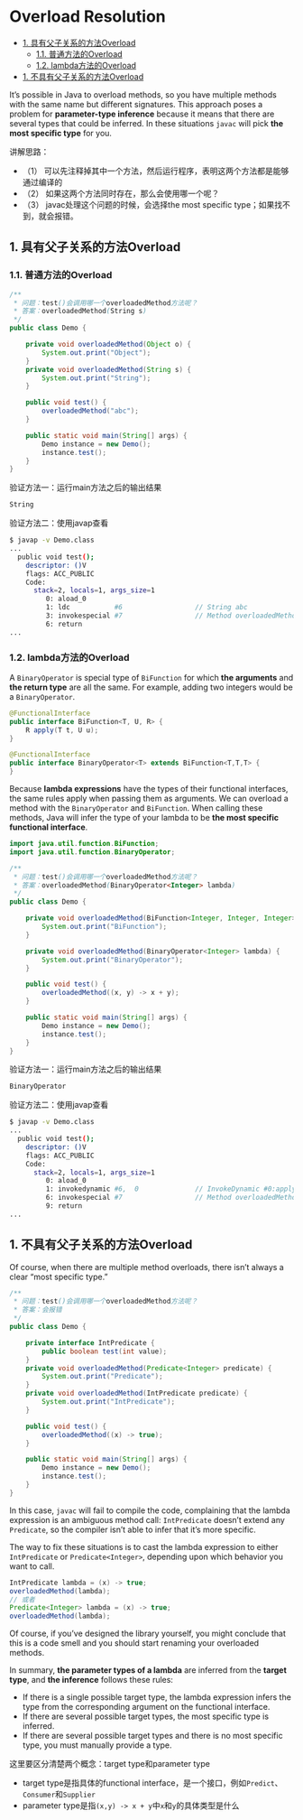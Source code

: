 # Overload Resolution

<!-- TOC -->

- [1. 具有父子关系的方法Overload](#1-%e5%85%b7%e6%9c%89%e7%88%b6%e5%ad%90%e5%85%b3%e7%b3%bb%e7%9a%84%e6%96%b9%e6%b3%95overload)
  - [1.1. 普通方法的Overload](#11-%e6%99%ae%e9%80%9a%e6%96%b9%e6%b3%95%e7%9a%84overload)
  - [1.2. lambda方法的Overload](#12-lambda%e6%96%b9%e6%b3%95%e7%9a%84overload)
- [1. 不具有父子关系的方法Overload](#1-%e4%b8%8d%e5%85%b7%e6%9c%89%e7%88%b6%e5%ad%90%e5%85%b3%e7%b3%bb%e7%9a%84%e6%96%b9%e6%b3%95overload)

<!-- /TOC -->

It’s possible in Java to overload methods, so you have multiple methods with the same name but different signatures. This approach poses a problem for **parameter-type inference** because it means that there are several types that could be inferred. In these situations `javac` will pick **the most specific type** for you.

讲解思路：

- （1） 可以先注释掉其中一个方法，然后运行程序，表明这两个方法都是能够通过编译的
- （2） 如果这两个方法同时存在，那么会使用哪一个呢？
- （3） javac处理这个问题的时候，会选择the most specific type；如果找不到，就会报错。

## 1. 具有父子关系的方法Overload

### 1.1. 普通方法的Overload

```java
/**
 * 问题：test()会调用哪一个overloadedMethod方法呢？
 * 答案：overloadedMethod(String s)
 */
public class Demo {

    private void overloadedMethod(Object o) {
        System.out.print("Object");
    }
    private void overloadedMethod(String s) {
        System.out.print("String");
    }

    public void test() {
        overloadedMethod("abc");
    }

    public static void main(String[] args) {
        Demo instance = new Demo();
        instance.test();
    }
}
```

验证方法一：运行main方法之后的输出结果

```txt
String
```

验证方法二：使用javap查看

```bash
$ javap -v Demo.class
...
  public void test();
    descriptor: ()V
    flags: ACC_PUBLIC
    Code:
      stack=2, locals=1, args_size=1
         0: aload_0
         1: ldc           #6                  // String abc
         3: invokespecial #7                  // Method overloadedMethod:(Ljava/lang/String;)V
         6: return
...
```

### 1.2. lambda方法的Overload

A `BinaryOperator` is special type of `BiFunction` for which **the arguments** and **the return type** are all the same. For example, adding two integers would be a `BinaryOperator`.

```java
@FunctionalInterface
public interface BiFunction<T, U, R> {
    R apply(T t, U u);
}

@FunctionalInterface
public interface BinaryOperator<T> extends BiFunction<T,T,T> {
}
```

Because **lambda expressions** have the types of their functional interfaces, the same rules apply when passing them as arguments. We can overload a method with the `BinaryOperator` and `BiFunction`. When calling these methods, Java will infer the type of your lambda to be **the most specific functional interface**.

```java
import java.util.function.BiFunction;
import java.util.function.BinaryOperator;

/**
 * 问题：test()会调用哪一个overloadedMethod方法呢？
 * 答案：overloadedMethod(BinaryOperator<Integer> lambda)
 */
public class Demo {

    private void overloadedMethod(BiFunction<Integer, Integer, Integer> lambda) {
        System.out.print("BiFunction");
    }

    private void overloadedMethod(BinaryOperator<Integer> lambda) {
        System.out.print("BinaryOperator");
    }

    public void test() {
        overloadedMethod((x, y) -> x + y);
    }

    public static void main(String[] args) {
        Demo instance = new Demo();
        instance.test();
    }
}
```

验证方法一：运行main方法之后的输出结果

```txt
BinaryOperator
```

验证方法二：使用javap查看

```bash
$ javap -v Demo.class
...
  public void test();
    descriptor: ()V
    flags: ACC_PUBLIC
    Code:
      stack=2, locals=1, args_size=1
         0: aload_0
         1: invokedynamic #6,  0              // InvokeDynamic #0:apply:()Ljava/util/function/BinaryOperator;
         6: invokespecial #7                  // Method overloadedMethod:(Ljava/util/function/BinaryOperator;)V
         9: return
...
```

## 1. 不具有父子关系的方法Overload

Of course, when there are multiple method overloads, there isn’t always a clear “most specific type.”

```java
/**
 * 问题：test()会调用哪一个overloadedMethod方法呢？
 * 答案：会报错
 */
public class Demo {

    private interface IntPredicate {
        public boolean test(int value);
    }
    private void overloadedMethod(Predicate<Integer> predicate) {
        System.out.print("Predicate");
    }
    private void overloadedMethod(IntPredicate predicate) {
        System.out.print("IntPredicate");
    }

    public void test() {
        overloadedMethod((x) -> true);
    }

    public static void main(String[] args) {
        Demo instance = new Demo();
        instance.test();
    }
}
```

In this case, `javac` will fail to compile the code, complaining that the lambda expression is an ambiguous method call: `IntPredicate` doesn’t extend any `Predicate`, so the compiler isn’t able to infer that it’s more specific.

The way to fix these situations is to cast the lambda expression to either `IntPredicate` or `Predicate<Integer>`, depending upon which behavior you want to call.

```java
IntPredicate lambda = (x) -> true;
overloadedMethod(lambda);
// 或者
Predicate<Integer> lambda = (x) -> true;
overloadedMethod(lambda);
```

Of course, if you’ve designed the library yourself, you might conclude that this is a code smell and you should start renaming your overloaded methods.

In summary, **the parameter types of a lambda** are inferred from the **target type**, and **the inference** follows these rules:

- If there is a single possible target type, the lambda expression infers the type from the corresponding argument on the functional interface.
- If there are several possible target types, the most specific type is inferred.
- If there are several possible target types and there is no most specific type, you must manually provide a type.

这里要区分清楚两个概念：target type和parameter type

- target type是指具体的functional interface，是一个接口，例如`Predict`、`Consumer`和`Supplier`
- parameter type是指`(x,y) -> x + y`中`x`和`y`的具体类型是什么
